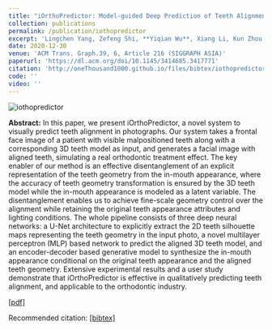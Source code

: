 ```yaml
---
title: "iOrthoPredictor: Model-guided Deep Prediction of Teeth Alignment"
collection: publications
permalink: /publication/iothopredictor
excerpt: 'Lingchen Yang, Zefeng Shi, **Yiqian Wu**, Xiang Li, Kun Zhou, Hongbo Fu, Youyi Zheng.'
date: 2020-12-30
venue: 'ACM Trans. Graph.39, 6, Article 216 (SIGGRAPH ASIA)'
paperurl: 'https://dl.acm.org/doi/10.1145/3414685.3417771'
citation: 'http://oneThousand1000.github.io/files/bibtex/iothopredictor.html'
code: ''
video: ''
---
```

![iothopredictor](http://oneThousand1000.github.io/images/publications/iothopredictor.png)

<b>Abstract:</b>
In this paper, we present iOrthoPredictor, a novel system to visually predict teeth alignment in photographs. Our system takes a frontal face image of a patient with visible malpositioned teeth along with a corresponding 3D teeth model as input, and generates a facial image with aligned teeth, simulating a real orthodontic treatment effect. The key enabler of our method is an effective disentanglement of an explicit representation of the teeth geometry from the in-mouth appearance, where the accuracy of teeth geometry transformation is ensured by the 3D teeth model while the in-mouth appearance is modeled as a latent variable. The disentanglement enables us to achieve fine-scale geometry control over the alignment while retaining the original teeth appearance attributes and lighting conditions. The whole pipeline consists of three deep neural networks: a U-Net architecture to explicitly extract the 2D teeth silhouette maps representing the teeth geometry in the input photo, a novel multilayer perceptron (MLP) based network to predict the aligned 3D teeth model, and an encoder-decoder based generative model to synthesize the in-mouth appearance conditional on the original teeth appearance and the aligned teeth geometry. Extensive experimental results and a user study demonstrate that iOrthoPredictor is effective in qualitatively predicting teeth alignment, and applicable to the orthodontic industry. 




[[pdf]](https://dl.acm.org/doi/10.1145/3414685.3417771)

Recommended citation: [[bibtex]](http://oneThousand1000.github.io/files/bibtex/iothopredictor.html)
